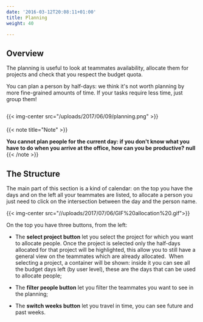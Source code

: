 ```yaml
---
date: '2016-03-12T20:08:11+01:00'
title: Planning
weight: 40

---
```

## Overview

The planning is useful to look at teammates availability, allocate them for projects and check that you respect the budget quota.

You can plan a person by half-days: we think it's not worth planning by more fine-grained amounts of time. If your tasks require less time, just group them!

{{< img-center src="/uploads/2017/06/09/planning.png" >}}<span style="color: rgb(40, 40, 40); font-size: 2.1em; word-spacing: 0.5px;"><br></span>

{{< note title="Note" >}}

**You cannot plan people for the current day: if you don't know what you have to do when you arrive at the office, how can you be productive?**
**null**
{{< /note >}}

## The Structure

The main part of this section is a kind of calendar: on the top you have the days and on the left all your teammates are listed, to allocate a person you just need to click on the intersection between the day and the person name.

{{< img-center src="//uploads/2017/07/06/GIF%20allocation%20.gif">}}

On the top you have three buttons, from the left:

* The **select project button** let you select the project for which you want to allocate people. Once the project is selected only the half-days allocated for that project will be highlighted, this allow you to still have a general view on the teammates which are already allocated.  When selecting a project, a container will be shown: inside it you can see all the budget days left (by user level), these are the days that can be used to allocate people;

* The **filter people button** let you filter the teammates you want to see in the planning;

* The **switch weeks button** let you travel in time, you can see future and past weeks.